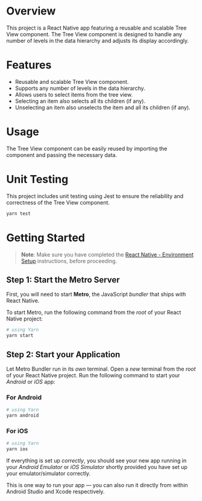 # Overview
This project is a React Native app featuring a reusable and scalable Tree View component. The Tree View component is designed to handle any number of levels in the data hierarchy and adjusts its display accordingly.

# Features
- Reusable and scalable Tree View component.
- Supports any number of levels in the data hierarchy.
- Allows users to select items from the tree view.
- Selecting an item also selects all its children (if any).
- Unselecting an item also unselects the item and all its children (if any).

# Usage
The Tree View component can be easily reused by importing the component and passing the necessary data.

# Unit Testing
This project includes unit testing using Jest to ensure the reliability and correctness of the Tree View component.

```bash
yarn test
```

# Getting Started

> **Note**: Make sure you have completed the [React Native - Environment Setup](https://reactnative.dev/docs/environment-setup) instructions, before proceeding.

## Step 1: Start the Metro Server

First, you will need to start **Metro**, the JavaScript _bundler_ that ships _with_ React Native.

To start Metro, run the following command from the _root_ of your React Native project:

```bash
# using Yarn
yarn start
```

## Step 2: Start your Application

Let Metro Bundler run in its _own_ terminal. Open a _new_ terminal from the _root_ of your React Native project. Run the following command to start your _Android_ or _iOS_ app:

### For Android

```bash
# using Yarn
yarn android
```

### For iOS

```bash
# using Yarn
yarn ios
```

If everything is set up _correctly_, you should see your new app running in your _Android Emulator_ or _iOS Simulator_ shortly provided you have set up your emulator/simulator correctly.

This is one way to run your app — you can also run it directly from within Android Studio and Xcode respectively.

